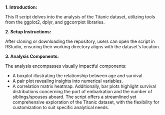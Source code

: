 **1. Introduction:**

This R script delves into the analysis of the Titanic dataset, utilizing tools from the ggplot2, dplyr, and ggcorrplot libraries.

**2. Setup Instructions:**

After cloning or downloading the repository, users can open the script in RStudio, ensuring their working directory aligns with the dataset's location.

**3. Analysis Components:**

The analysis encompasses visually impactful components:
- A boxplot illustrating the relationship between age and survival.
- A pair plot revealing insights into numerical variables.
- A correlation matrix heatmap.
Additionally, bar plots highlight survival distributions concerning the port of embarkation and the number of siblings/spouses aboard. The script offers a streamlined yet comprehensive exploration of the Titanic dataset, with the flexibility for customization to suit specific analytical needs.

